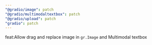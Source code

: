 ```yaml
---
"@gradio/image": patch
"@gradio/multimodaltextbox": patch
"@gradio/upload": patch
"gradio": patch
---
```


feat:Allow drag and replace image in `gr.Image` and Multimodal textbox
